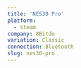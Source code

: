 ```yaml
---
title: 'NES30 Pro'
platform:
  - steam
company: 8Bitdo
variation: Classic
connection: Bluetooth
slug: nes30-pro
---
```

